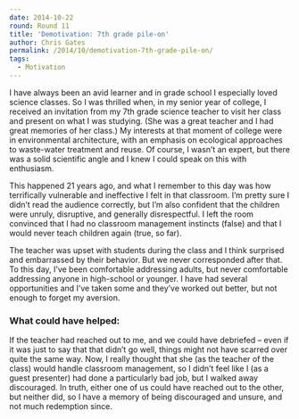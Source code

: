 ```yaml
---
date: 2014-10-22
round: Round 11
title: 'Demotivation: 7th grade pile-on'
author: Chris Gates
permalink: /2014/10/demotivation-7th-grade-pile-on/
tags:
  - Motivation
---
```

I have always been an avid learner and in grade school I especially loved science classes. So I was thrilled when, in my senior year of college, I received an invitation from my 7th grade science teacher to visit her class and present on what I was studying. (She was a great teacher and I had great memories of her class.) My interests at that moment of college were in environmental architecture, with an emphasis on ecological approaches to waste-water treatment and reuse. Of course, I wasn’t an expert, but there was a solid scientific angle and I knew I could speak on this with enthusiasm.

This happened 21 years ago, and what I remember to this day was how terrifically vulnerable and ineffective I felt in that classroom. I’m pretty sure I didn’t read the audience correctly, but I’m also confident that the children were unruly, disruptive, and generally disrespectful. I left the room convinced that I had no classroom management instincts (false) and that I would never teach children again (true, so far).

The teacher was upset with students during the class and I think surprised and embarrassed by their behavior. But we never corresponded after that. To this day, I’ve been comfortable addressing adults, but never comfortable addressing anyone in high-school or younger. I have had several opportunities and I’ve taken some and they’ve worked out better, but not enough to forget my aversion.

### What could have helped:

If the teacher had reached out to me, and we could have debriefed – even if it was just to say that that didn’t go well, things might not have scarred over quite the same way. Now, I really thought that she (as the teacher of the class) would handle classroom management, so I didn’t feel like I (as a guest presenter) had done a particularly bad job, but I walked away discouraged. In truth, either one of us could have reached out to the other, but neither did, so I have a memory of being discouraged and unsure, and not much redemption since.

&nbsp;
